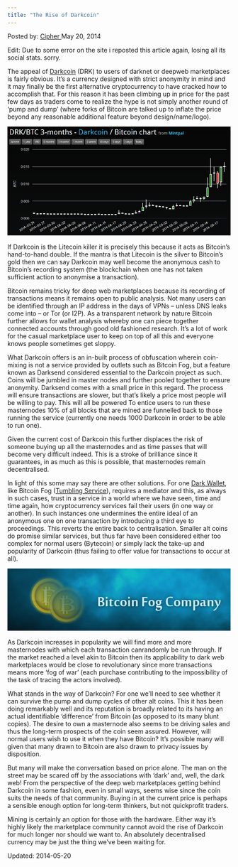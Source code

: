 ```yaml
---
title: "The Rise of Darkcoin"
---
```


Posted by: <a href="/author/cipher/" title="">Cipher </a></span>
<span>May 20, 2014</span>

<p>Edit: Due to some error on the site i reposted this article again, losing all its social stats. sorry.</p>
<p>The appeal of <a href="http://www.darkcoin.io/">Darkcoin</a> (DRK) to users of darknet or deepweb marketplaces is fairly obvious. It’s a currency designed with strict anonymity in mind and it may finally be the first alternative cryptocurrency to have cracked how to accomplish that. For this reason it has been climbing up in price for the past few days as traders come to realize the hype is not simply another round of ‘pump and dump’ (where forks of Bitcoin are talked up to inflate the price beyond any reasonable additional feature beyond design/name/logo).</p>
<img src="/imgs/2014/05/drk.png" />

<p>If Darkcoin is the Litecoin killer it is precisely this because it acts as Bitcoin’s hand-to-hand double. If the mantra is that Litecoin is the silver to Bitcoin’s gold then we can say Darkcoin may well become the anonymous cash to Bitcoin’s recording system (the blockchain when one has not taken sufficient action to anonymise a transaction).</p>
<p>Bitcoin remains tricky for deep web marketplaces because its recording of transactions means it remains open to public analysis. Not many users can be identified through an IP address in the days of VPNs – unless DNS leaks come into – or Tor (or I2P). As a transparent network by nature Bitcoin further allows for wallet analysis whereby one can piece together connected accounts through good old fashioned research. It’s a lot of work for the casual marketplace user to keep on top of all this and everyone knows people sometimes get sloppy.</p>
<p>What Darkcoin offers is an in-built process of obfuscation wherein coin-mixing is not a service provided by outlets such as Bitcoin Fog, but a feature known as Darksend considered essential to the Darkcoin project as such. Coins will be jumbled in master nodes and further pooled together to ensure anonymity. Darksend comes with a small price in this regard. The process will ensure transactions are slower, but that’s likely a price most people will be willing to pay. This will all be powered To entice users to run these masternodes 10% of all blocks that are mined are funnelled back to those running the service (currently one needs 1000 Darkcoin in order to be able to run one).</p>
<p>Given the current cost of Darkcoin this further displaces the risk of someone buying up all the masternodes and as time passes that will become very difficult indeed. This is a stroke of brilliance since it guarantees, in as much as this is possible, that masternodes remain decentralised.</p>
<p>In light of this some may say there are other solutions. For one <a href="https://darkwallet.is/">Dark Wallet</a>, like Bitcoin Fog (<a href="/2014/03/02/deepdotwebs-darknet-dictionary/">Tumbling Service</a>), requires a mediator and this, as always in such cases, trust in a service in a world where we have seen, time and time again, how cryptocurrency services fail their users (in one way or another). In such instances one undermines the entire ideal of an anonymous one on one transaction by introducing a third eye to proceedings. This reverts the entire back to centralisation. Smaller alt coins do promise similar services, but thus far have been considered either too complex for normal users (Bytecoin) or simply lack the take-up and popularity of Darkcoin (thus failing to offer value for transactions to occur at all).</p>
<img src="/imgs/2014/05/fog.png" />

<p>As Darkcoin increases in popularity we will find more and more masternodes with which each transaction canrandomly be run through. If the market reached a level akin to Bitcoin then its applicability to dark web marketplaces would be close to revolutionary since more transactions means more ‘fog of war’ (each purchase contributing to the impossibility of the task of tracing the actors involved).</p>
<p>What stands in the way of Darkcoin? For one we’ll need to see whether it can survive the pump and dump cycles of other alt coins. This it has been doing remarkably well and its reputation is broadly related to its having an actual identifiable ‘difference’ from Bitcoin (as opposed to its many blunt copies). The desire to own a masternode also seems to be driving sales and thus the long-term prospects of the coin seem assured. However, will normal users wish to use it when they have Bitcoin? It’s possible many will given that many drawn to Bitcoin are also drawn to privacy issues by disposition.</p>
<p>But many will make the conversation based on price alone. The man on the street may be scared off by the associations with ‘dark’ and, well, the dark web! From the perspective of the deep web marketplaces getting behind Darkcoin in some fashion, even in small ways, seems wise since the coin suits the needs of that community. Buying in at the current price is perhaps a sensible enough option for long-term thinkers, but not quickprofit traders.</p>
<p>Mining is certainly an option for those with the hardware. Either way it’s highly likely the marketplace community cannot avoid the rise of Darkcoin for much longer nor should we want to. An absolutely decentralised currency may be just the thing we’ve been waiting for.</p>


Updated: 2014-05-20    
